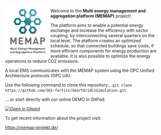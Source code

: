 
<img align="left" src="https://github.com/SES-fortiss/SmartGridCoSimulation/blob/development/MEMAP-Logo.png" alt="MEMAP" width="150"/>

Welcome to the **Multi energy management and aggregation platform (MEMAP)** project!

The platform aims to enable a potential energy exchange and increase the efficiency with sector coupling, by interconnecting several quarters on the local level. The platform creates an optimized schedule, so that connected buildings save costs, if more efficient components for energy production are available. It is also possible to optimize the energy operations to reduce CO2 emissions.

A local EMS communicates with the MEMAP system using the OPC Unified Architecture protocols (OPC UA).

Use the following command to clone this repository... 
``
git clone https://github.com/SES-fortiss/SmartGridCoSimulation.git
``

....or start directly with our online DEMO in GitPod:

[![Open in Gitpod](https://gitpod.io/button/open-in-gitpod.svg)](https://gitpod.io/#https://github.com/SES-fortiss/SmartGridCoSimulation/edit/feat-gitpodExample)



To get recent information about the project visit:

https://memap-projekt.de/
